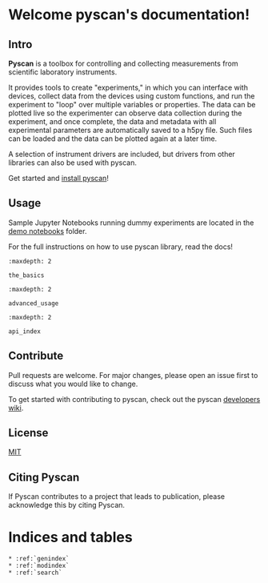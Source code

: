 Welcome pyscan's documentation!
==================================

## Intro

**Pyscan** is a toolbox for controlling and collecting measurements from scientific laboratory instruments.

It provides tools to create "experiments," in which you can interface with devices, collect data from the devices using custom functions, and run the experiment to "loop" over multiple variables or properties. The data can be plotted live so the experimenter can observe data collection during the experiment, and once complete, the data and metadata with all experimental parameters are automatically saved to a h5py file. Such files can be loaded and the data can be plotted again at a later time.

A selection of instrument drivers are included, but drivers from other libraries can also be used with pyscan.

Get started and [install pyscan](./basics/installation)!

## Usage

Sample Jupyter Notebooks running dummy experiments are located in the [demo notebooks](./basics/demo_notebooks) folder.

For the full instructions on how to use pyscan library, read the docs!

```{toctree}
:maxdepth: 2

the_basics
```

```{toctree}
:maxdepth: 2

advanced_usage
```

```{toctree}
:maxdepth: 2

api_index
```

## Contribute

Pull requests are welcome. For major changes, please open an issue first to discuss what you would like to change.

To get started with contributing to pyscan, check out the pyscan [developers wiki](https://github.com/sandialabs/pyscan/wiki). 

## License
[MIT](https://choosealicense.com/licenses/mit/)

## Citing Pyscan

If Pyscan contributes to a project that leads to publication, please acknowledge this by citing Pyscan.

# Indices and tables

```{eval-rst}
* :ref:`genindex`
* :ref:`modindex`
* :ref:`search`
```

